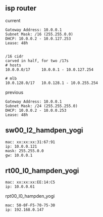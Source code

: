 
## isp router
current
```shell
Gateway Address: 10.0.0.1
Subnet Mask: /16 (255.255.0.0)
DHCP: 10.0.0.2 - 10.0.127.253
Lease: 48h


/16 cidr
carved in half, for two /17s
# hosts
10.0.0.0/17     10.0.0.1 - 10.0.127.254

# mlb
10.0.128.0/17   10.0.128.1 - 10.0.255.254
```

previous
```shell
Gateway Address: 10.0.0.1
Subnet Mask: /24 (255.255.255.0)
DHCP: 10.0.0.2 - 10.0.0.253
Lease: 48h
```

## sw00_l2_hamdpen_yogi
```shell
mac: xx:xx:xx:31:67:91
ip: 10.0.0.121
mask: 255.255.0.0
gw: 10.0.0.1
```

## rt00_l0_hampden_yogi
```shell
mac: xx:xx:xx:EE:14:C5
ip: 10.0.0.61

```

rpt00_l0_hampden_yogi
```shell
mac: 50-0F-F5-70-75-30
ip: 192.168.0.147
```
